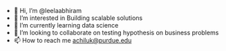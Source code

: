 - 👋 Hi, I’m @leelaabhiram
- 👀 I’m interested in Building scalable solutions
- 🌱 I’m currently learning data science
- 💞️ I’m looking to collaborate on testing hypothesis on business problems
- 📫 How to reach me achiluk@purdue.edu

<!---
leelaabhiram/leelaabhiram is a ✨ special ✨ repository because its `README.md` (this file) appears on your GitHub profile.
You can click the Preview link to take a look at your changes.
--->
